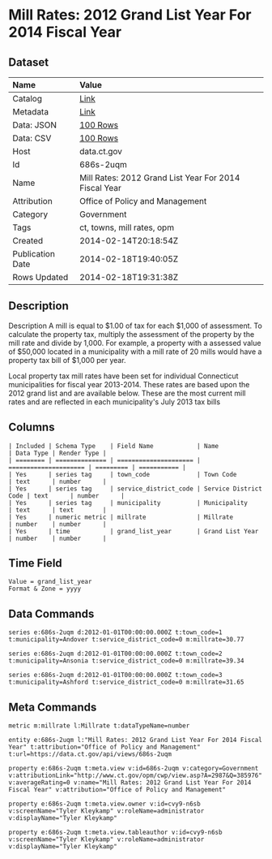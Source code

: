 # Mill Rates: 2012 Grand List Year For 2014 Fiscal Year

## Dataset

| Name | Value |
| :--- | :---- |
| Catalog | [Link](https://catalog.data.gov/dataset/mill-rates-2012-grand-list-year-for-2014-fiscal-year) |
| Metadata | [Link](https://data.ct.gov/api/views/686s-2uqm) |
| Data: JSON | [100 Rows](https://data.ct.gov/api/views/686s-2uqm/rows.json?max_rows=100) |
| Data: CSV | [100 Rows](https://data.ct.gov/api/views/686s-2uqm/rows.csv?max_rows=100) |
| Host | data.ct.gov |
| Id | 686s-2uqm |
| Name | Mill Rates: 2012 Grand List Year For 2014 Fiscal Year |
| Attribution | Office of Policy and Management |
| Category | Government |
| Tags | ct, towns, mill rates, opm |
| Created | 2014-02-14T20:18:54Z |
| Publication Date | 2014-02-18T19:40:05Z |
| Rows Updated | 2014-02-18T19:31:38Z |

## Description

Description
A mill is equal to $1.00 of tax for each $1,000 of assessment. To calculate the property tax, multiply the assessment of the property by the mill rate and divide by 1,000. For example, a property with a assessed value of $50,000 located in a municipality with a mill rate of 20 mills would have a property tax bill of $1,000 per year.

 

Local property tax mill rates have been set for individual Connecticut municipalities for fiscal year 2013-2014. These rates are based upon the 2012 grand list and are available below. These are the most current mill rates and are reflected in each municipality's July 2013 tax bills

## Columns

```ls
| Included | Schema Type    | Field Name            | Name                  | Data Type | Render Type |
| ======== | ============== | ===================== | ===================== | ========= | =========== |
| Yes      | series tag     | town_code             | Town Code             | text      | number      |
| Yes      | series tag     | service_district_code | Service District Code | text      | number      |
| Yes      | series tag     | municipality          | Municipality          | text      | text        |
| Yes      | numeric metric | millrate              | Millrate              | number    | number      |
| Yes      | time           | grand_list_year       | Grand List Year       | number    | number      |
```

## Time Field

```ls
Value = grand_list_year
Format & Zone = yyyy
```

## Data Commands

```ls
series e:686s-2uqm d:2012-01-01T00:00:00.000Z t:town_code=1 t:municipality=Andover t:service_district_code=0 m:millrate=30.77

series e:686s-2uqm d:2012-01-01T00:00:00.000Z t:town_code=2 t:municipality=Ansonia t:service_district_code=0 m:millrate=39.34

series e:686s-2uqm d:2012-01-01T00:00:00.000Z t:town_code=3 t:municipality=Ashford t:service_district_code=0 m:millrate=31.65
```

## Meta Commands

```ls
metric m:millrate l:Millrate t:dataTypeName=number

entity e:686s-2uqm l:"Mill Rates: 2012 Grand List Year For 2014 Fiscal Year" t:attribution="Office of Policy and Management" t:url=https://data.ct.gov/api/views/686s-2uqm

property e:686s-2uqm t:meta.view v:id=686s-2uqm v:category=Government v:attributionLink="http://www.ct.gov/opm/cwp/view.asp?A=2987&Q=385976" v:averageRating=0 v:name="Mill Rates: 2012 Grand List Year For 2014 Fiscal Year" v:attribution="Office of Policy and Management"

property e:686s-2uqm t:meta.view.owner v:id=cvy9-n6sb v:screenName="Tyler Kleykamp" v:roleName=administrator v:displayName="Tyler Kleykamp"

property e:686s-2uqm t:meta.view.tableauthor v:id=cvy9-n6sb v:screenName="Tyler Kleykamp" v:roleName=administrator v:displayName="Tyler Kleykamp"
```
